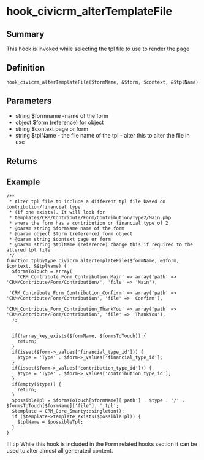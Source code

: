 # hook_civicrm_alterTemplateFile

## Summary

This hook is invoked while selecting the tpl file to use to render the
page

## Definition

    hook_civicrm_alterTemplateFile($formName, &$form, $context, &$tplName)



## Parameters

-   string $formname -name of the form
-   object $form (reference) for object
-   string $context page or form
-   string $tplName - the file name of the tpl - alter this to alter
    the file in use

## Returns

## Example



    /**
     * Alter tpl file to include a different tpl file based on contribution/financial type
     * (if one exists). It will look for
     * templates/CRM/Contribute/Form/Contribution/Type2/Main.php
     * where the form has a contribution or financial type of 2
     * @param string $formName name of the form
     * @param object $form (reference) form object
     * @param string $context page or form
     * @param string $tplName (reference) change this if required to the altered tpl file
     */
    function tplbytype_civicrm_alterTemplateFile($formName, &$form, $context, &$tplName) {
      $formsToTouch = array(
        'CRM_Contribute_Form_Contribution_Main' => array('path' => 'CRM/Contribute/Form/Contribution/', 'file' => 'Main'),

     'CRM_Contribute_Form_Contribution_Confirm' => array('path' =>
    'CRM/Contribute/Form/Contribution', 'file' => 'Confirm'),

    'CRM_Contribute_Form_Contribution_ThankYou' => array('path' =>
    'CRM/Contribute/Form/Contribution', 'file' => 'ThankYou'),
      );


      if(!array_key_exists($formName, $formsToTouch)) {
        return;
      }
      if(isset($form->_values['financial_type_id'])) {
        $type = 'Type' . $form->_values['financial_type_id'];
      }
      if(isset($form->_values['contribution_type_id'])) {
        $type = 'Type' . $form->_values['contribution_type_id'];
      }
      if(empty($type)) {
        return;
      }
      $possibleTpl = $formsToTouch[$formName]['path'] . $type . '/' . $formsToTouch[$formName]['file']. '.tpl';
      $template = CRM_Core_Smarty::singleton();
      if ($template->template_exists($possibleTpl)) {
        $tplName = $possibleTpl;
      }
    }

!!! tip
    While this hook is included in the Form related hooks section it can be used to alter almost all generated content.